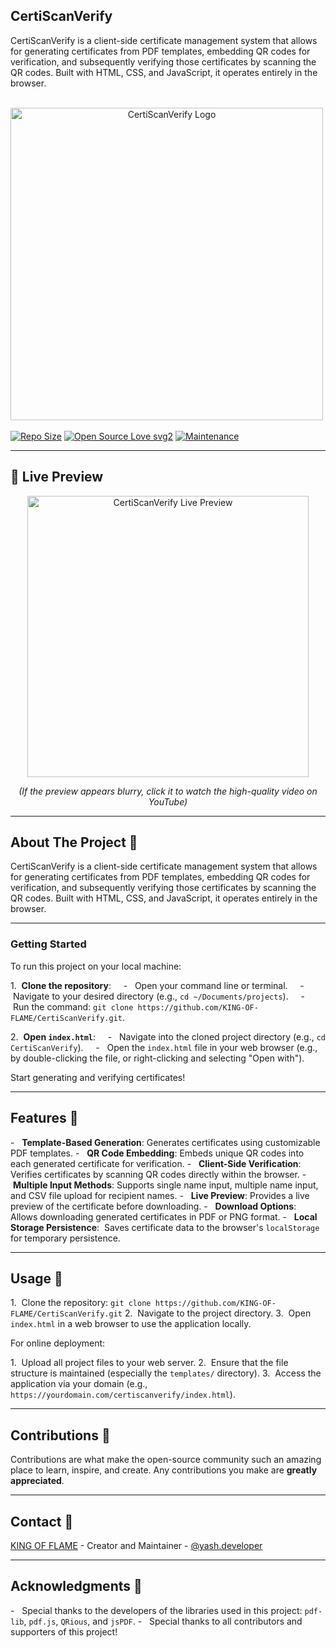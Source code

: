 ## CertiScanVerify
CertiScanVerify is a client-side certificate management system that allows for generating certificates from PDF templates, embedding QR codes for verification, and subsequently verifying those certificates by scanning the QR codes. Built with HTML, CSS, and JavaScript, it operates entirely in the browser.


<p align="center">
  <img src="https://i.ibb.co/0pZdSqKZ/Gemini-Generated-Image-z56q1jz56q1jz56q.png" alt="CertiScanVerify Logo" width="500"> 
</p>

[![Repo Size](https://img.shields.io/github/repo-size/KING-OF-FLAME/CertiScanVerify?style=flat-square&color=orange)](https://github.com/KING-OF-FLAME/CertiScanVerify)
[![Open Source Love svg2](https://badges.frapsoft.com/os/v2/open-source.svg?v=103)](https://github.com/KING-OF-FLAME/CertiScanVerify)
[![Maintenance](https://img.shields.io/badge/Maintained%3F-yes-green.svg)](https://github.com/KING-OF-FLAME/CertiScanVerify/graphs/commit-activity)

-------------------------------------------------

## 🚀 Live Preview

<p align="center">
  <a href="https://www.youtube.com/watch?v=S5bHNNH_FIk" title="Click to watch the video on YouTube">
    <img src="assets/demo.gif" alt="CertiScanVerify Live Preview" width="450">
  </a>
</p>
<p align="center">
  <i>(If the preview appears blurry, click it to watch the high-quality video on YouTube)</i>
</p>

-------------------------------------------------

## About The Project 📍

CertiScanVerify is a client-side certificate management system that allows for generating certificates from PDF templates, embedding QR codes for verification, and subsequently verifying those certificates by scanning the QR codes. Built with HTML, CSS, and JavaScript, it operates entirely in the browser.

-------------------------------------------------

### Getting Started

To run this project on your local machine:

1.  **Clone the repository**:
    -   Open your command line or terminal.
    -   Navigate to your desired directory (e.g., `cd ~/Documents/projects`).
    -   Run the command: `git clone https://github.com/KING-OF-FLAME/CertiScanVerify.git`.

2.  **Open `index.html`**:
    -   Navigate into the cloned project directory (e.g., `cd CertiScanVerify`).
    -   Open the `index.html` file in your web browser (e.g., by double-clicking the file, or right-clicking and selecting "Open with").

Start generating and verifying certificates!

-------------------------------------------------

## Features 📍

-   **Template-Based Generation**: Generates certificates using customizable PDF templates.
-   **QR Code Embedding**: Embeds unique QR codes into each generated certificate for verification.
-   **Client-Side Verification**: Verifies certificates by scanning QR codes directly within the browser.
-   **Multiple Input Methods**: Supports single name input, multiple name input, and CSV file upload for recipient names.
-   **Live Preview**: Provides a live preview of the certificate before downloading.
-   **Download Options**: Allows downloading generated certificates in PDF or PNG format.
-   **Local Storage Persistence**:  Saves certificate data to the browser's `localStorage` for temporary persistence.

-------------------------------------------------

## Usage 📍

1.  Clone the repository: `git clone https://github.com/KING-OF-FLAME/CertiScanVerify.git`
2.  Navigate to the project directory.
3.  Open `index.html` in a web browser to use the application locally.

For online deployment:

1.  Upload all project files to your web server.
2.  Ensure that the file structure is maintained (especially the `templates/` directory).
3.  Access the application via your domain (e.g., `https://yourdomain.com/certiscanverify/index.html`).

-------------------------------------------------

## Contributions 📍

Contributions are what make the open-source community such an amazing place to learn, inspire, and create. Any contributions you make are **greatly appreciated**.

-------------------------------------------------

## Contact 📍

[KING OF FLAME](https://github.com/KING-OF-FLAME) - Creator and Maintainer - [@yash.developer](https://www.instagram.com/yash.developer/)

-------------------------------------------------

## Acknowledgments 📍

-   Special thanks to the developers of the libraries used in this project: `pdf-lib`, `pdf.js`, `QRious`, and `jsPDF`.
-   Special thanks to all contributors and supporters of this project!
